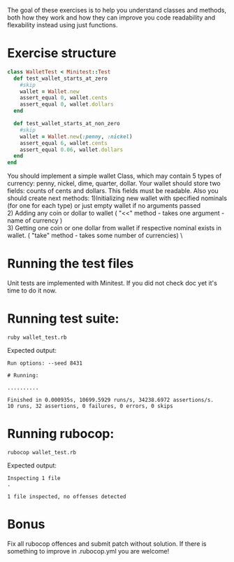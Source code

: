 The goal of these exercises is to help you understand classes and methods, both how they work and how they can improve you code readability and flexability instead using just functions.

# Exercise structure

```ruby
class WalletTest < Minitest::Test
  def test_wallet_starts_at_zero
    #skip
    wallet = Wallet.new
    assert_equal 0, wallet.cents
    assert_equal 0, wallet.dollars
  end

  def test_wallet_starts_at_non_zero
    #skip
    wallet = Wallet.new(:penny, :nickel)
    assert_equal 6, wallet.cents
    assert_equal 0.06, wallet.dollars
  end
end
```
You should implement a simple wallet Class, which may contain 5 types of currency: penny, nickel, dime, quarter, dollar.
Your wallet should store two fields: counts of cents and dollars. This fields must be readable.
Also you should create next methods: 
1)Initializing new wallet with specified nominals (for one for each type) or just empty wallet if no arguments passed \
2) Adding any coin or dollar to wallet ( "<<" method - takes one argument - name of currency ) \
3) Getting one coin or one dollar from wallet if respective nominal exists in wallet. ( "take" method - takes some number of currencies) \

# Running the test files
Unit tests are implemented with Minitest. If you did not check doc yet it's time to do it now.

# Running test suite:
```console
ruby wallet_test.rb
```
Expected output:
```console
Run options: --seed 8431

# Running:

..........

Finished in 0.000935s, 10699.5929 runs/s, 34238.6972 assertions/s.
10 runs, 32 assertions, 0 failures, 0 errors, 0 skips
```

# Running rubocop:
```console
rubocop wallet_test.rb
```

Expected output:
```console
Inspecting 1 file
.

1 file inspected, no offenses detected
```

# Bonus
Fix all rubocop offences and submit patch without solution. If there is something to improve in .rubocop.yml you are welcome!


